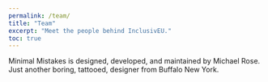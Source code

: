 ```yaml
---
permalink: /team/
title: "Team"
excerpt: "Meet the people behind InclusivEU."
toc: true
---
```



Minimal Mistakes is designed, developed, and maintained by Michael Rose. Just another boring, tattooed, designer from Buffalo New York.
